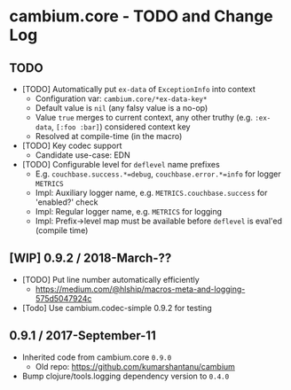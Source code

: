 # cambium.core - TODO and Change Log

## TODO

- [TODO] Automatically put `ex-data` of `ExceptionInfo` into context
  - Configuration var: `cambium.core/*ex-data-key*`
  - Default value is `nil` (any falsy value is a no-op)
  - Value `true` merges to current context, any other truthy (e.g. `:ex-data`, `[:foo :bar]`) considered context key
  - Resolved at compile-time (in the macro)
- [TODO] Key codec support
  - Candidate use-case: EDN
- [TODO] Configurable level for `deflevel` name prefixes
  - E.g. `couchbase.success.*=debug`, `couchbase.error.*=info` for logger `METRICS`
  - Impl: Auxiliary logger name, e.g. `METRICS.couchbase.success` for 'enabled?' check
  - Impl: Regular logger name, e.g. `METRICS` for logging
  - Impl: Prefix->level map must be available before `deflevel` is eval'ed (compile time)


## [WIP] 0.9.2 / 2018-March-??

- [TODO] Put line number automatically efficiently
  - https://medium.com/@hlship/macros-meta-and-logging-575d5047924c
- [Todo] Use cambium.codec-simple 0.9.2 for testing


## 0.9.1 / 2017-September-11

- Inherited code from cambium.core `0.9.0`
  - Old repo: https://github.com/kumarshantanu/cambium
- Bump clojure/tools.logging dependency version to `0.4.0`
